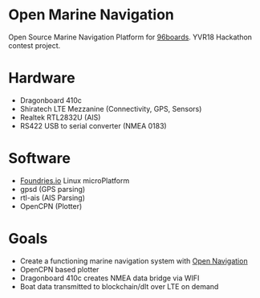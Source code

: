 # Open Marine Navigation

Open Source Marine Navigation Platform for [96boards](96boards.org). YVR18 Hackathon contest project. 

# Hardware

  * Dragonboard 410c
  * Shiratech LTE Mezzanine (Connectivity, GPS, Sensors)
  * Realtek RTL2832U (AIS)
  * RS422 USB to serial converter (NMEA 0183)

# Software

  * [Foundries.io](https://foundries.io) Linux microPlatform
  * gpsd (GPS parsing)
  * rtl-ais (AIS Parsing)
  * OpenCPN (Plotter)

# Goals

  * Create a functioning marine navigation system with [Open Navigation](https://github.com/open-nav)
  * OpenCPN based plotter
  * Dragonboard 410c creates NMEA data bridge via WIFI
  * Boat data transmitted to blockchain/dlt over LTE on demand
